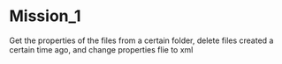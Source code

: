 # Mission_1
Get the properties of the files from a certain folder, delete files created  a certain time ago, and change properties flie to xml
